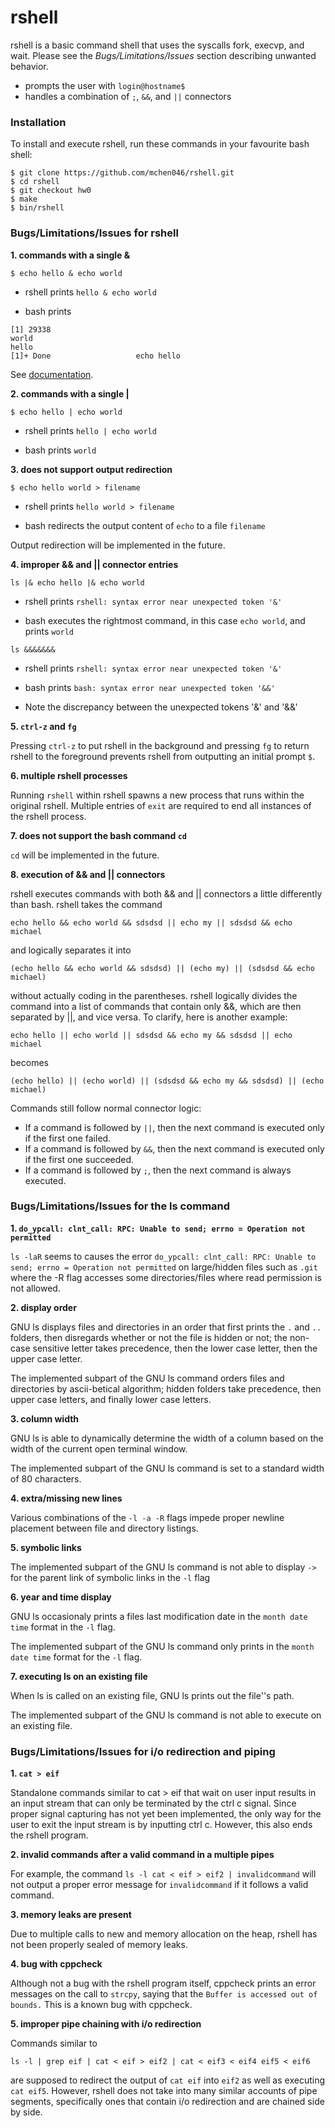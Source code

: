 # rshell
rshell is a basic command shell that uses the syscalls fork, execvp, and wait. Please see the *Bugs/Limitations/Issues* section describing unwanted behavior.
- prompts the user with `login@hostname$ ` 
- handles a combination of `;`, `&&`, and `||` connectors

### Installation
To install and execute rshell, run these commands in your favourite bash shell:
```
$ git clone https://github.com/mchen046/rshell.git
$ cd rshell
$ git checkout hw0
$ make
$ bin/rshell
```
### Bugs/Limitations/Issues for rshell
**1. commands with a single &**

`$ echo hello & echo world` 

- rshell prints `hello & echo world`

- bash prints 
```
[1] 29338
world
hello
[1]+ Done					echo hello
```
See [documentation](http://bashitout.com/2013/05/18/Ampersands-on-the-command-line.html).

**2. commands with a single |**

`$ echo hello | echo world`

- rshell prints `hello | echo world`

- bash prints `world`

**3. does not support output redirection**

`$ echo hello world > filename`
 
- rshell prints `hello world > filename`

- bash redirects the output content of `echo` to a file `filename`

Output redirection will be implemented in the future.

**4. improper && and || connector entries**

`ls |& echo hello |& echo world`

- rshell prints `rshell: syntax error near unexpected token '&'`

- bash executes the rightmost command, in this case `echo world`, and prints `world`

`ls &&&&&&&`

- rshell prints `rshell: syntax error near unexpected token '&'`

- bash prints `bash: syntax error near unexpected token '&&'`

- Note the discrepancy between the unexpected tokens '&' and '&&'

**5. `ctrl-z` and `fg`**

Pressing `ctrl-z` to put rshell in the background and pressing `fg` to return rshell to the foreground prevents rshell from outputting an initial prompt `$`.

**6. multiple rshell processes**

Running `rshell` within rshell spawns a new process that runs within the original rshell. Multiple entries of `exit` are required to end all instances of the rshell process.

**7. does not support the bash command `cd`**

`cd` will be implemented in the future.

**8. execution of && and || connectors**

rshell executes commands with both && and || connectors a little differently than bash. rshell takes the command

`echo hello && echo world && sdsdsd || echo my || sdsdsd && echo michael` 

and logically separates it into 

`(echo hello && echo world && sdsdsd) || (echo my) || (sdsdsd && echo michael)`

without actually coding in the parentheses. rshell logically divides the command into a list of commands that contain only &&, which are then separated by ||, and vice versa. To clarify, here is another example:

`echo hello || echo world || sdsdsd && echo my && sdsdsd || echo michael` 

becomes

`(echo hello) || (echo world) || (sdsdsd && echo my && sdsdsd) || (echo michael)`

Commands still follow normal connector logic:
- If a command is followed by `||`, then the next command is executed only if the first one failed.
- If a command is followed by `&&`, then the next command is executed only if the first one succeeded.
- If a command is followed by `;`, then the next command is always executed.

### Bugs/Limitations/Issues for the ls command

**1. `do_ypcall: clnt_call: RPC: Unable to send; errno = Operation not permitted`**

`ls -laR` seems to causes the error `do_ypcall: clnt_call: RPC: Unable to send; errno = Operation not permitted` on large/hidden files such as `.git` where the -R flag accesses some directories/files where read permission is not allowed.

**2. display order**

GNU ls displays files and directories in an order that first prints the `.` and `..` folders, then disregards whether or not the file is hidden or not; the non-case sensitive letter takes precedence, then the lower case letter, then the upper case letter.

The implemented subpart of the GNU ls command orders files and directories by ascii-betical algorithm; hidden folders take precedence, then upper case letters, and finally lower case letters.

**3. column width**

GNU ls is able to dynamically determine the width of a column based on the width of the current open terminal window.

The implemented subpart of the GNU ls command is set to a standard width of 80 characters.

**4. extra/missing new lines**

Various combinations of the `-l -a -R` flags impede proper newline placement between file and directory listings.

**5. symbolic links**

The implemented subpart of the GNU ls command is not able to display `->` for the parent link of symbolic links in the `-l` flag

**6. year and time display**

GNU ls occasionaly prints a files last modification date in the `month date time` format in the `-l` flag.

The implemented subpart of the GNU ls command only prints in the `month date time` format for the `-l` flag.  

**7. executing ls on an existing file**

When ls is called on an existing file, GNU ls prints out the file''s path.

The implemented subpart of the GNU ls command is not able to execute on an existing file.

### Bugs/Limitations/Issues for i/o redirection and piping

**1. `cat > eif`**

Standalone commands similar to cat > eif that wait on user input results in an input stream that can only be terminated by the ctrl c signal. Since proper signal capturing has not yet been implemented, the only way for the user to exit the input stream is by inputting ctrl c. However, this also ends the rshell program.

**2. invalid commands after a valid command in a multiple pipes**

For example, the command `ls -l cat < eif > eif2 | invalidcommand` will not output a proper error message for `invalidcommand` if it follows a valid command.

**3. memory leaks are present**

Due to multiple calls to new and memory allocation on the heap, rshell has not been properly sealed of memory leaks.

**4. bug with cppcheck**

Although not a bug with the rshell program itself, cppcheck prints an error messages on the call to `strcpy`, saying that the `Buffer is accessed out of bounds.` This is a known bug with cppcheck.

**5. improper pipe chaining with i/o redirection**

Commands similar to

`ls -l | grep eif | cat < eif > eif2 | cat < eif3 < eif4 eif5 < eif6`

are supposed to redirect the output of `cat eif` into `eif2` as well as executing `cat eif5`. However, rshell does not take into many similar accounts of pipe segments, specifically ones that contain i/o redirection and are chained side by side.




